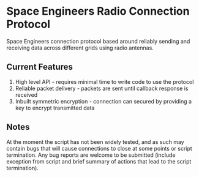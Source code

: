 # Space Engineers Radio Connection Protocol
Space Engineers connection protocol based around reliably sending and receiving data across different grids using radio antennas.

## Current Features
1. High level API - requires minimal time to write code to use the protocol
2. Reliable packet delivery - packets are sent until callback response is received
3. Inbuilt symmetric encryption - connection can secured by providing a key to encrypt transmitted data

## Notes
At the moment the script has not been widely tested, and as such may contain bugs that will cause connections to close at some points or script termination.
Any bug reports are welcome to be submitted (include exception from script and brief summary of actions that lead to the script termination).
